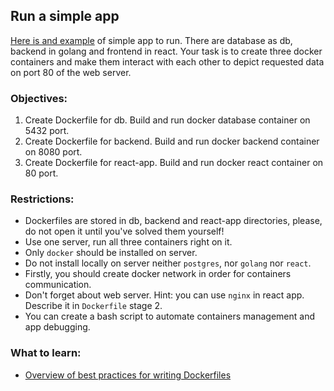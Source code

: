 ## Run a simple app
[Here is and example](https://github.com/exzvor/freedevopsworkspace/tree/main/app) of simple app to run. There are database as db, backend in golang and frontend in react. Your task is to 
create three docker containers and make them interact with each other to depict requested data on port 80 of the web server.

### Objectives:
1. Create Dockerfile for db. Build and run docker database container on 5432 port.
2. Create Dockerfile for backend. Build and run docker backend container on 8080 port. 
3. Create Dockerfile for react-app. Build and run docker react container on 80 port. 

### Restrictions:
- Dockerfiles are stored in db, backend and react-app directories, please, do not open it until you've solved them yourself! 
- Use one server, run all three containers right on it.
- Only `docker` should be installed on server.
- Do not install locally on server neither `postgres`, nor `golang` nor `react`.
- Firstly, you should create docker network in order for containers communication.
- Don't forget about web server. Hint: you can use `nginx` in react app. Describe it in `Dockerfile` stage 2.
- You can create a bash script to automate containers management and app debugging.

### What to learn:
- [Overview of best practices for writing Dockerfiles](https://docs.docker.com/develop/develop-images/dockerfile_best-practices/#:~:text=What%20is%20a%20Dockerfile%3F,can%20find%20at%20Dockerfile%20reference.)